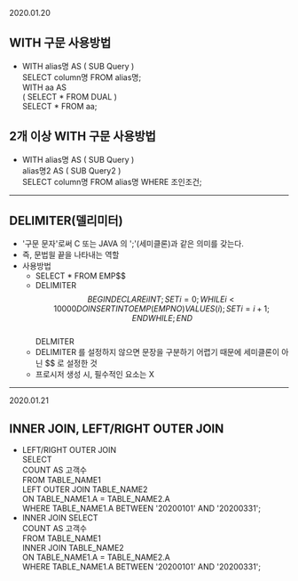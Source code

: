 2020.01.20

## WITH 구문 사용방법
 - WITH alias명 AS ( SUB Query )   
   SELECT column명 FROM alias명;   
   WITH aa AS   
   ( SELECT * FROM DUAL )   
   SELECT * FROM aa;
   
## 2개 이상 WITH 구문 사용방법
 - WITH alias명 AS ( SUB Query )    
   alias명2 AS ( SUB Query2 )   
   SELECT column명 FROM alias명 WHERE 조인조건;
   
---------------------------------------------------------------------
## DELIMITER(델리미터)
 - '구문 문자'로써 C 또는 JAVA 의 ';'(세미클론)과 같은 의미를 갖는다.
 - 즉, 문법읠 끝을 나타내는 역할
 - 사용방법
   + SELECT * FROM EMP$$   
   + DELIMITER $$   
     BEGIN   
        DECLARE i INT;   
        SET i = 0;   
        WHILE i < 10000 DO   
           INSERT INTO EMP(EMPNO) VALUES(i);   
           SET i = i + 1;   
        END WHILE;   
     END $$   
     DELMITER
    + DELIMITER 를 설정하지 않으면 문장을 구분하기 어렵기 때문에 세미클론이 아닌 $$ 로 설정한 것
    + 프로시저 생성 시, 필수적인 요소는 X

---------------------------------------------------------------------
2020.01.21

## INNER JOIN, LEFT/RIGHT OUTER JOIN

 - LEFT/RIGHT OUTER JOIN   
   SELECT   
          COUNT		AS 고객수   
    FROM	 TABLE_NAME1   
    LEFT		OUTER JOIN TABLE_NAME2   
          ON TABLE_NAME1.A = TABLE_NAME2.A   
   WHERE		TABLE_NAME1.A BETWEEN '20200101' AND '20200331';
 - INNER JOIN
   SELECT   
          COUNT		AS 고객수   
    FROM	 TABLE_NAME1   
   INNER  JOIN TABLE_NAME2   
          ON TABLE_NAME1.A = TABLE_NAME2.A   
   WHERE		TABLE_NAME1.A BETWEEN '20200101' AND '20200331';
